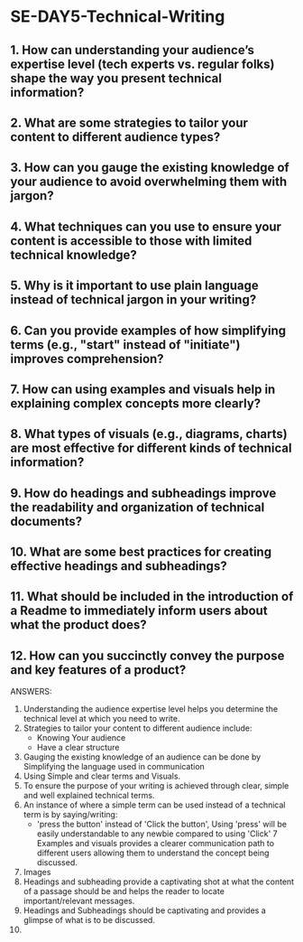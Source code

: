 # SE-DAY5-Technical-Writing
## 1. How can understanding your audience’s expertise level (tech experts vs. regular folks) shape the way you present technical information?
## 2. What are some strategies to tailor your content to different audience types?
## 3. How can you gauge the existing knowledge of your audience to avoid overwhelming them with jargon?
## 4. What techniques can you use to ensure your content is accessible to those with limited technical knowledge?
## 5. Why is it important to use plain language instead of technical jargon in your writing?
## 6. Can you provide examples of how simplifying terms (e.g., "start" instead of "initiate") improves comprehension?
## 7. How can using examples and visuals help in explaining complex concepts more clearly?
## 8. What types of visuals (e.g., diagrams, charts) are most effective for different kinds of technical information?
## 9. How do headings and subheadings improve the readability and organization of technical documents?
## 10. What are some best practices for creating effective headings and subheadings?
## 11. What should be included in the introduction of a Readme to immediately inform users about what the product does?
## 12. How can you succinctly convey the purpose and key features of a product?

ANSWERS:
1. Understanding the audience expertise level helps you determine the technical level at which you need to write.
2. Strategies to tailor your content to different audience include:
   - Knowing Your audience
   - Have a clear structure
3. Gauging the existing knowledge of an audience can be done by Simplifying the language used in communication
4. Using Simple and clear terms and Visuals.
5. To ensure the purpose of your writing is achieved through clear, simple and well explained technical terms.
6. An instance of where a simple term can be used instead of a technical term is by saying/writing:
   - 'press the button' instead of 'Click the button', Using 'press' will be easily understandable to any newbie compared to using 'Click'
7 Examples and visuals provides a clearer communication path to different users allowing them to understand the concept being discussed.
8. Images
9. Headings and subheading provide a captivating shot at what the content of a passage should be and helps the reader to locate important/relevant messages.
10. Headings and Subheadings should be captivating and provides a glimpse of what is to be discussed.
11. 
